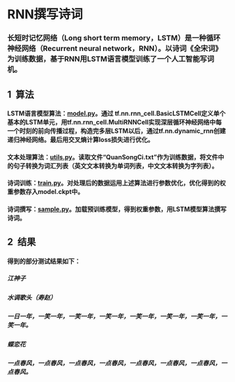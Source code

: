 # RNN撰写诗词 

### 长短时记忆网络（Long short term memory，LSTM）是一种循环神经网络（Recurrent neural network，RNN）。以诗词《全宋词》为训练数据，基于RNN用LSTM语言模型训练了一个人工智能写词机。

## 1 &nbsp;算法
####  LSTM语言模型算法：[model.py](https://github.com/fxfviolet/RNN_for_wrting_poem/blob/master/model.py)。通过 tf.nn.rnn_cell.BasicLSTMCell定义单个基本的LSTM单元，用tf.nn.rnn_cell.MultiRNNCell实现深层循环神经网络中每一个时刻的前向传播过程，构造完多层LSTM以后，通过tf.nn.dynamic_rnn创建递归神经网络。最后用交叉熵计算loss损失进行优化。
####  文本处理算法：[utils.py](https://github.com/fxfviolet/RNN_for_wrting_poem/blob/master/utils.py)。读取文件“QuanSongCi.txt”作为训练数据，将文件中的句子转换为词汇列表（英文文本转换为单词列表，中文文本转换为字列表）。
####  诗词训练：[train.py](https://github.com/fxfviolet/RNN_for_wrting_poem/blob/master/train.py)。对处理后的数据运用上述算法进行参数优化，优化得到的权重参数存入model.ckpt中。
####  诗词撰写：[sample.py](https://github.com/fxfviolet/RNN_for_wrting_poem/blob/master/sample.py)。加载预训练模型，得到权重参数，用LSTM模型算法撰写诗词。

## 2 &nbsp;结果
#### 得到的部分测试结果如下：
##### 江神子 
##### 水调歌头（寿赵）
##### 一日一年，一笑一年，一笑一年，一笑一年，一笑一年，一笑一年，一笑一年，一笑一年。
##### 蝶恋花 
##### 一点春风，一点春风，一点春风，一点春风，一点春风，一点春风，一点春风，一点春风。




 

 